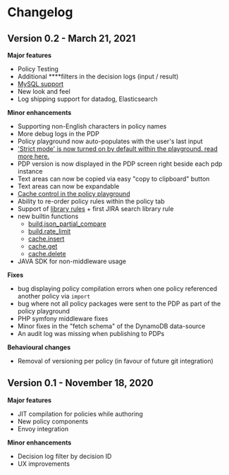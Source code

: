# Changelog

## Version 0.2 - March 21, 2021

**Major features**

*  Policy Testing
* Additional ****filters in the decision logs \(input / result\)
* [MySQL support](../data-sources/new-mysql-data-source.md)
* New look and feel
* Log shipping support for datadog, Elasticsearch

**Minor enhancements**

* Supporting non-English characters in policy names
* More debug logs in the PDP
* Policy playground now auto-populates with the user's last input
* ['Strict mode' is now turned on by default within the playground. read more here.](../policies/policy-evaluation-playground.md#strict-mode)
* PDP version is now displayed in the PDP screen right beside each pdp instance
* Text areas can now be copied via easy "copy to clipboard" button
* Text areas can now be expandable
* [Cache control in the policy playground](../policies/policy-evaluation-playground.md#use-cache-setting)
* Ability to re-order policy rules within the policy tab
* Support of [library rules](https://library.build.security/) + first JIRA search library rule
* new builtin functions
  * [build.json\_partial\_compare](../library/built-in-functions/build.json_partial_compare.md)
  * [build.rate\_limit](../library/built-in-functions/build.rate_limit.md)
  * [cache.insert](../library/built-in-functions/cache.md)
  * [cache.get](../library/built-in-functions/cache.md)
  * [cache.delete](../library/built-in-functions/cache.md)
* JAVA SDK for non-middleware usage

**Fixes**

* bug displaying policy compilation errors when one policy referenced another policy via `import` 
* bug where not all policy packages were sent to the PDP as part of the policy playground
* PHP symfony middleware fixes
* Minor fixes in the "fetch schema" of the DynamoDB data-source
* An audit log was missing when publishing to PDPs

**Behavioural changes**

* Removal of versioning per policy \(in favour of future git integration\)

## Version 0.1 - November 18, 2020

**Major features**

* JIT compilation for policies while authoring
* New policy components
* Envoy integration

**Minor enhancements**

* Decision log filter by decision ID
* UX improvements



